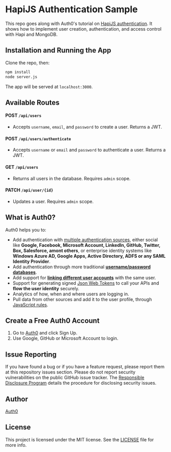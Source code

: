 # HapiJS Authentication Sample

This repo goes along with Auth0's tutorial on [HapiJS authentication](https://auth0.com/blog/2016-03-07-hapijs-authentication-secure-your-api-with-json-web-tokens). It shows how to implement user creation, authentication, and access control with Hapi and MongoDB.

## Installation and Running the App

Clone the repo, then: 

```bash
npm install
node server.js
```

The app will be served at `localhost:3000`.

## Available Routes

#### **POST** `/api/users`
* Accepts `username`, `email`, and `password` to create a user. Returns a JWT.

#### **POST** `/api/users/authenticate`
* Accepts `username` or `email` and `password` to authenticate a user. Returns a JWT.

#### **GET** `/api/users`
* Returns all users in the database. Requires `admin` scope.

#### **PATCH** `/api/user/{id}`
* Updates a user. Requires `admin` scope.
 
## What is Auth0?

Auth0 helps you to:

* Add authentication with [multiple authentication sources](https://docs.auth0.com/identityproviders), either social like **Google, Facebook, Microsoft Account, LinkedIn, GitHub, Twitter, Box, Salesforce, amont others**, or enterprise identity systems like **Windows Azure AD, Google Apps, Active Directory, ADFS or any SAML Identity Provider**.
* Add authentication through more traditional **[username/password databases](https://docs.auth0.com/mysql-connection-tutorial)**.
* Add support for **[linking different user accounts](https://docs.auth0.com/link-accounts)** with the same user.
* Support for generating signed [Json Web Tokens](https://docs.auth0.com/jwt) to call your APIs and **flow the user identity** securely.
* Analytics of how, when and where users are logging in.
* Pull data from other sources and add it to the user profile, through [JavaScript rules](https://docs.auth0.com/rules).

## Create a Free Auth0 Account

1. Go to [Auth0](https://auth0.com) and click Sign Up.
2. Use Google, GitHub or Microsoft Account to login.

## Issue Reporting

If you have found a bug or if you have a feature request, please report them at this repository issues section. Please do not report security vulnerabilities on the public GitHub issue tracker. The [Responsible Disclosure Program](https://auth0.com/whitehat) details the procedure for disclosing security issues.

## Author

[Auth0](auth0.com)

## License

This project is licensed under the MIT license. See the [LICENSE](LICENSE) file for more info.
